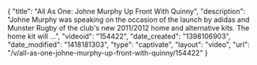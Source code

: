 {
    "title": "All As One: Johne Murphy Up Front With Quinny",
    "description": "Johne Murphy was speaking on the occasion of the launch by adidas and Munster Rugby of the club's new 2011\/2012 home and alternative kits. The home kit will ...",
    "videoid": "154422",
    "date_created": "1398106903",
    "date_modified": "1418181303",
    "type": "captivate",
    "layout": "video",
    "url": "\/v\/all-as-one-johne-murphy-up-front-with-quinny\/154422"
}
